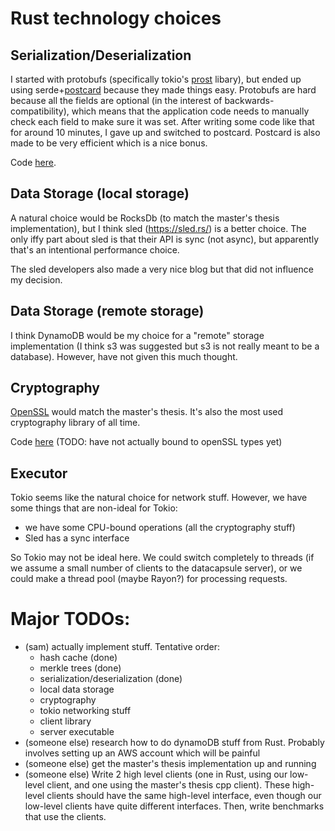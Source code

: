 
# Rust technology choices

## Serialization/Deserialization

I started with protobufs (specifically tokio's [prost](https://crates.io/crates/prost) libary), but ended up using serde+[postcard](https://crates.io/crates/postcard) because they made things easy.
Protobufs are hard because all the fields are optional (in the interest of backwards-compatibility), which
means that the application code needs to manually check each field to make sure it was set. After writing
some code like that for around 10 minutes, I gave up and switched to postcard. Postcard is also made to be very efficient which is a nice bonus.

Code [here](./rustdc/src/request.rs).


## Data Storage (local storage)

A natural choice would be RocksDb (to match the master's thesis implementation), but I think sled (https://sled.rs/) is
a better choice. The only iffy part about sled is that their API is sync (not async), but apparently that's an intentional performance choice.

The sled developers also made a very nice blog but that did not influence my decision.

## Data Storage (remote storage)

I think DynamoDB would be my choice for a "remote" storage implementation (I think s3 was suggested but s3 is not
really meant to be a database). However, have not given this much thought.


## Cryptography

[OpenSSL](https://docs.rs/openssl/latest/openssl/) would match the master's thesis. It's also the most
used cryptography library of all time.

Code [here](./rustdc/src/crypto.rs) (TODO: have not actually bound to openSSL types yet)

## Executor

Tokio seems like the natural choice for network stuff. However, we have some things that are non-ideal for Tokio:
 - we have some CPU-bound operations (all the cryptography stuff)
 - Sled has a sync interface

So Tokio may not be ideal here. We could switch completely to threads (if we assume a small number of
clients to the datacapsule server), or we could make a thread pool (maybe Rayon?) for processing
requests.


# Major TODOs:

 - (sam) actually implement stuff. Tentative order:
     - hash cache (done)
     - merkle trees (done)
     - serialization/deserialization (done)
     - local data storage
     - cryptography
     - tokio networking stuff
     - client library
     - server executable
 - (someone else) research how to do dynamoDB stuff from Rust. Probably involves setting up an AWS account which will be painful
 - (someone else) get the master's thesis implementation up and running
 - (someone else) Write 2 high level clients (one in Rust, using our low-level client, and one using the master's thesis cpp client). These high-level clients should have the same high-level interface, even though our low-level clients have quite different interfaces. Then, write benchmarks that use the clients. 


